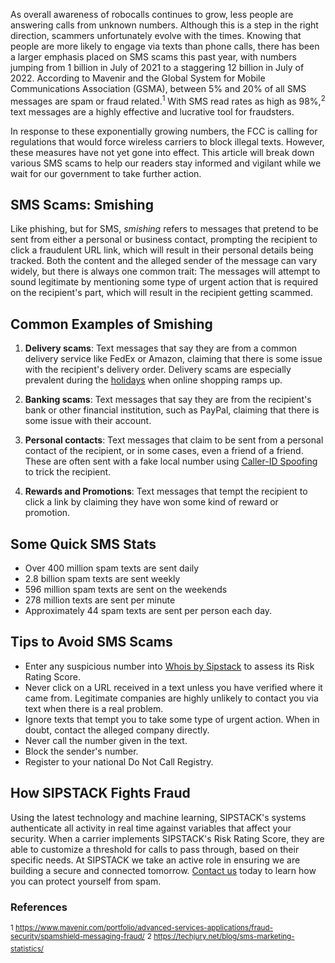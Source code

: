 As overall awareness of robocalls continues to grow, less people are answering calls from unknown numbers. Although this is a step in the right direction, scammers unfortunately evolve with the times. Knowing that people are more likely to engage via texts than phone calls, there has been a larger emphasis placed on SMS scams this past year, with numbers jumping from 1 billion in July of 2021 to a staggering 12 billion in July of 2022. According to Mavenir and the Global System for Mobile Communications Association (GSMA), between 5% and 20% of all SMS messages are spam or fraud related.<sup>1</sup> With SMS read rates as high as 98%,<sup>2</sup> text messages are a highly effective and lucrative tool for fraudsters.

In response to these exponentially growing numbers, the FCC is calling for regulations that would force wireless carriers to block illegal texts. However, these measures have not yet gone into effect. This article will break down various SMS scams to help our readers stay informed and vigilant while we wait for our government to take further action.

## SMS Scams: Smishing

Like phishing, but for SMS, *smishing* refers to messages that pretend to be sent from either a personal or business contact, prompting the recipient to click a fraudulent URL link, which will result in their personal details being tracked. Both the content and the alleged sender of the message can vary widely, but there is always one common trait: The messages will attempt to sound legitimate by mentioning some type of urgent action that is required on the recipient's part, which will result in the recipient getting scammed. 

## Common Examples of Smishing

1. **Delivery scams**: Text messages that say they are from a common delivery service like FedEx or Amazon, claiming that there is some issue with the recipient's delivery order. Delivery scams are especially prevalent during the [holidays](https://www.sipstack.com/resources/blog/ho-ho-holiday-scams) when online shopping ramps up.

2. **Banking scams**: Text messages that say they are from the recipient's bank or other financial institution, such as PayPal, claiming that there is some issue with their account. 

3. **Personal contacts**: Text messages that claim to be sent from a personal contact of the recipient, or in some cases, even a friend of a friend. These are often sent with a fake local number using [Caller-ID Spoofing](https://www.sipstack.com/resources/knowledge-base/general/what-is-call-spoofing) to trick the recipient.

4. **Rewards and Promotions**: Text messages that tempt the recipient to click a link by claiming they have won some kind of reward or promotion.

## Some Quick SMS Stats

- Over 400 million spam texts are sent daily
- 2.8 billion spam texts are sent weekly
- 596 million spam texts are sent on the weekends
- 278 million texts are sent per minute
- Approximately 44 spam texts are sent per person each day.

## Tips to Avoid SMS Scams

- Enter any suspicious number into [Whois by Sipstack](https://whois.sipstack.com/) to assess its Risk Rating Score.
- Never click on a URL received in a text unless you have verified where it came from. Legitimate companies are highly unlikely to contact you via text when there is a real problem.
- Ignore texts that tempt you to take some type of urgent action. When in doubt, contact the alleged company directly.
- Never call the number given in the text.
- Block the sender's number.
- Register to your national Do Not Call Registry.

## How SIPSTACK Fights Fraud

Using the latest technology and machine learning, SIPSTACK's systems authenticate all activity in real time against variables that affect your security. When a carrier implements SIPSTACK's Risk Rating Score, they are able to customize a threshold for calls to pass through, based on their specific needs. At SIPSTACK we take an active role in ensuring we are building a secure and connected tomorrow. [Contact us](https://www.sipstack.com/contact/us) today to learn how you can protect yourself from spam.

### References

<sup>1 <a href="https://www.mavenir.com/portfolio/advanced-services-applications/fraud-security/spamshield-messaging-fraud/" class="ss-reference" target="_blank">https://www.mavenir.com/portfolio/advanced-services-applications/fraud-security/spamshield-messaging-fraud/</a></sup>
<sup>2 <a href="https://techjury.net/blog/sms-marketing-statistics/" class="ss-reference" target="_blank">https://techjury.net/blog/sms-marketing-statistics/</a></sup>